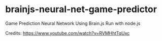 # brainjs-neural-net-game-predictor

Game Prediction Neural Network Using Brain.js
Run with node.js

Credits: https://www.youtube.com/watch?v=RVMHhtTqUxc


